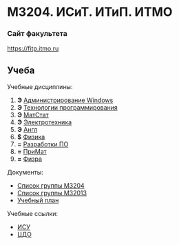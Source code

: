 # M3204. ИСиТ. ИТиП. ИТМО

### Сайт факультета
https://fitp.itmo.ru

## Учеба

Учебные дисциплины:

1. **Э** [Администрирование Windows](Subjects/WindowsServerAdministration.md)
2. **Э** [Технологии программирования](Subjects/ProgrammingTechnology.md)
3. **Э** [МатСтат](Subjects/MathematicalStatistics.md)
4. **Э** [Электротехника](Subjects/ElectricalAndElectronics.md)
5. **Э** [Англ](Subjects/English.md)
6. **$** [Физика](Subjects/Physics.md)
7. **=** [Разработки ПО](Subjects/SoftwareTools.md)
8. **=** [ПриМат](Subjects/AppliedMathematics.md)
9. **=** [Физра](https://isu.ifmo.ru/pls/apex/f?p=2153:15:108337501947348::NO:RP,3::)


Документы:
* [Список группы M3204](GroupList.md)
* [Список группы M32013](GroupList_M32013.md)
* [Учебный план](Files/EducationPlan.xlsx)

Учебные ссылки:
* [ИСУ](https://isu.ifmo.ru/)
* [ЦДО](https://de.ifmo.ru/)
